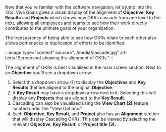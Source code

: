 Now that you're familiar with the software navigation, let's jump into the 4Cs. Viva Goals gives a visual display of the alignment of **Objective**, **Key Results** and **Projects** which shows how OKRs cascade from one level to the next, allowing all employees and teams to see how their work directly contributes to the ultimate goals of your organization.

The transparency of being able to see how OKRs relate to each other also allows bottlenecks or duplication of efforts to be identified.

:::image type="content" source="../media/cascade.jpg" alt-text="Screenshot showing the alignment of OKRs.":::

The alignment of OKRs is best visualized in the main screen section. Next to an **Objective** you'll see a dropdown arrow.

1. Select this dropdown arrow (1) to display the **Objectives** and **Key Results** that are aligned to the original **Objective**.
1. A **Key Result** may have a dropdown arrow next to it. Selecting this will display any **Projects** that are aligned to the **Key Result**.
1. Cascading can also be visualized using the **View Chart (2)** feature, located under the "View Options."
1. Each **Objective**, **Key Result**, and **Project** also has an **Alignment** section that will display Cascading OKRs. This can be viewed by selecting the relevant **Objective**, **Key Result**, or **Project title (3).**

